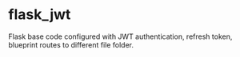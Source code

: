 # flask_jwt

Flask base code configured with JWT authentication, refresh token, blueprint routes to different file folder.